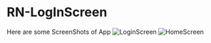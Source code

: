 # RN-LogInScreen
Here are some ScreenShots of App
![LoginScreen](https://user-images.githubusercontent.com/117623444/215043981-b1be2f48-18e2-4c5c-a915-f79938dd1158.jpg)
![HomeScreen](https://user-images.githubusercontent.com/117623444/215043563-a75f30fe-427f-4d14-9f59-f07e7faa7c97.jpg)
